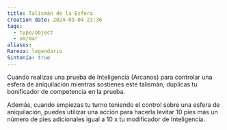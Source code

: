 ```yaml
---
title: Talismán de la Esfera
creation date: 2024-03-04 23:36
tags:
  - type/object
  - om/mar
aliases: 
Rareza: legendario
Sintonía: true
---
```

Cuando realizas una prueba de Inteligencia (Arcanos) para controlar una esfera de aniquilación mientras sostienes este talismán, duplicas tu bonificador de competencia en la prueba.

Además, cuando empiezas tu turno teniendo el control sobre una esfera de aniquilación, puedes utilizar una acción para hacerla levitar 10 pies más un número de pies adicionales igual a 10 x tu modificador de Inteligencia.
